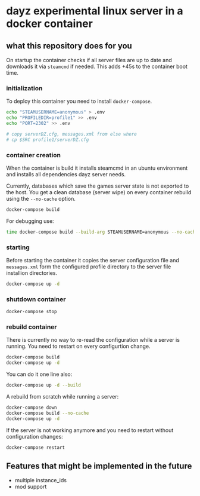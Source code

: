 # dayz experimental linux server in a docker container

## what this repository does for you

On startup the container checks if all server files are up to date and
downloads it via `steamcmd` if needed. This adds +45s to the container boot
time.

### initialization

To deploy this container you need to install `docker-compose`.

```bash
echo "STEAMUSERNAME=anonymous" > .env
echo "PROFILEDIR=profile1" >> .env
echo "PORT=2302" >> .env

# copy serverDZ.cfg, messages.xml from else where
# cp $SRC profile1/serverDZ.cfg
```

### container creation

When the container is build it installs steamcmd in an ubuntu environment and
installs all dependencies dayz server needs.

Currently, databases which save the games server state is not exported to the
host. You get a clean database (server wipe) on every container rebuild using
the `--no-cache` option.

```bash
docker-compose build
```

For debugging use:

```bash
time docker-compose build --build-arg STEAMUSERNAME=anonymous --no-cache
```

### starting

Before starting the container it copies the server configuration file and
`messages.xml` form the configured profile directory to the server file
installion directories.

```bash
docker-compose up -d
```

### shutdown container

```bash
docker-compose stop
```

### rebuild container

There is currently no way to re-read the configuration while a server is running.
You need to restart on every configurtion change.

```bash
docker-compose build
docker-compose up -d
```

You can do it one line also:

```bash
docker-compose up -d --build
```

A rebuild from scratch while running a server:

```bash
docker-compose down
docker-compose build --no-cache
docker-compose up -d
```

If the server is not working anymore and you need to restart without configuration changes:

```bash
docker-compose restart
```

## Features that might be implemented in the future

- multiple instance_ids
- mod support
